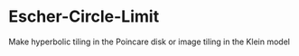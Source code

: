 # Escher-Circle-Limit
Make hyperbolic tiling in the Poincare disk or image tiling in the Klein model
